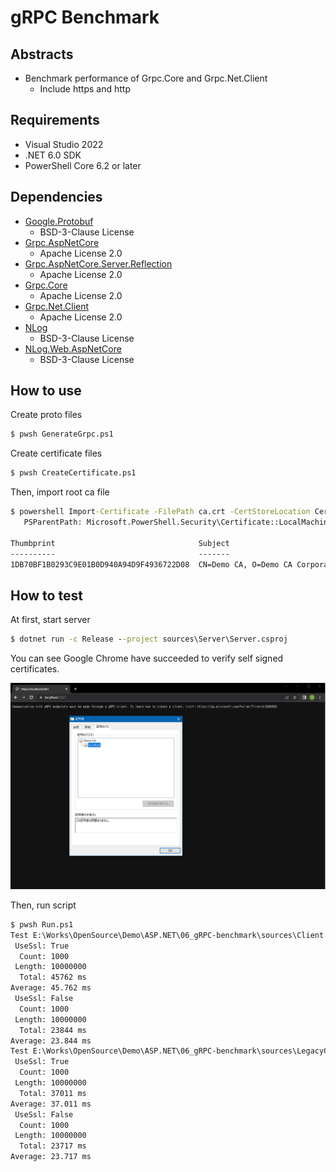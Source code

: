 # gRPC Benchmark

## Abstracts

* Benchmark performance of Grpc.Core and Grpc.Net.Client
  * Include https and http

## Requirements

* Visual Studio 2022
* .NET 6.0 SDK
* PowerShell Core 6.2 or later

## Dependencies

* [Google.Protobuf](https://github.com/protocolbuffers/protobuf)
  * BSD-3-Clause License
* [Grpc.AspNetCore](https://github.com/grpc/grpc-dotnet)
  * Apache License 2.0
* [Grpc.AspNetCore.Server.Reflection](https://github.com/grpc/grpc-dotnet)
  * Apache License 2.0
* [Grpc.Core](https://github.com/grpc/grpc)
  * Apache License 2.0
* [Grpc.Net.Client](https://github.com/grpc/grpc-dotnet)
  * Apache License 2.0
* [NLog](https://github.com/NLog/NLog)
  * BSD-3-Clause License
* [NLog.Web.AspNetCore](https://github.com/NLog/NLog.Web)
  * BSD-3-Clause License

## How to use

Create proto files

````bat
$ pwsh GenerateGrpc.ps1
````

Create certificate files

````bat
$ pwsh CreateCertificate.ps1
````

Then, import root ca file

````bat
$ powershell Import-Certificate -FilePath ca.crt -CertStoreLocation Cert:\LocalMachine\Root
   PSParentPath: Microsoft.PowerShell.Security\Certificate::LocalMachine\Root

Thumbprint                                Subject
----------                                -------
1DB70BF1B0293C9E01B0D940A94D9F4936722D08  CN=Demo CA, O=Demo CA Corporation, L=MINATO-KU, C=JP
````

## How to test

At first, start server

````bat
$ dotnet run -c Release --project sources\Server\Server.csproj
````

You can see Google Chrome have succeeded to verify self signed certificates.

<img src="./images/chrome.png">

Then, run script

````bat
$ pwsh Run.ps1
Test E:\Works\OpenSource\Demo\ASP.NET\06_gRPC-benchmark\sources\Client
 UseSsl: True
  Count: 1000
 Length: 10000000
  Total: 45762 ms
Average: 45.762 ms
 UseSsl: False
  Count: 1000
 Length: 10000000
  Total: 23844 ms
Average: 23.844 ms
Test E:\Works\OpenSource\Demo\ASP.NET\06_gRPC-benchmark\sources\LegacyClient
 UseSsl: True
  Count: 1000
 Length: 10000000
  Total: 37011 ms
Average: 37.011 ms
 UseSsl: False
  Count: 1000
 Length: 10000000
  Total: 23717 ms
Average: 23.717 ms
````